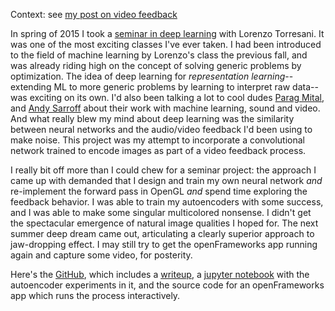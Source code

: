<!--
.. title: Video Synthesis With Convolutional Autoencoders
.. slug: convnet-video-feedback
.. date: 2017-01-09 18:26:25 UTC-05:00
.. tags:
.. category:
.. link:
.. description:
.. type: text
-->

Context: see [my post on video feedback](../video-feedback)

In spring of 2015 I took a [seminar in deep learning](http://www.cs.dartmouth.edu/~lorenzo/teaching/cs189/Archive/Spring2015/) with Lorenzo Torresani. It was one of the most exciting classes I've ever taken. I had been introduced to the field of machine learning by Lorenzo's class the previous fall, and was already riding high on the concept of solving generic problems by optimization. The idea of deep learning for *representation learning*--extending ML to more generic problems by learning to interpret raw data--was exciting on its own. I'd also been talking a lot to cool dudes [Parag Mital](http://pkmital.com/home/), and [Andy Sarroff](http://www.cs.dartmouth.edu/~sarroff/) about their work with machine learning, sound and video. And what really blew my mind about deep learning was the similarity between neural networks and the audio/video feedback I'd been using to make noise. This project was my attempt to incorporate a convolutional network trained to encode images as part of a video feedback process.

I really bit off more than I could chew for a seminar project: the approach I came up with demanded that I design and train my own neural network *and* re-implement the forward pass in OpenGL *and* spend time exploring the feedback behavior. I was able to train my autoencoders with some success, and I was able to make some singular multicolored nonsense. I didn't get the spectacular emergence of natural image qualities I hoped for. The next summer deep dream came out, articulating a clearly superior approach to jaw-dropping effect. I may still try to get the openFrameworks app running again and capture some video, for posterity.

Here's the [GitHub](https://github.com/victor-shepardson/feature-feedback), which includes a [writeup](https://github.com/victor-shepardson/feature-feedback/blob/master/notebooks/writeup.ipynb), a [jupyter notebook](https://github.com/victor-shepardson/feature-feedback/blob/master/notebooks/presentation.ipynb) with the autoencoder experiments in it, and the source code for an openFrameworks app which runs the process interactively.
